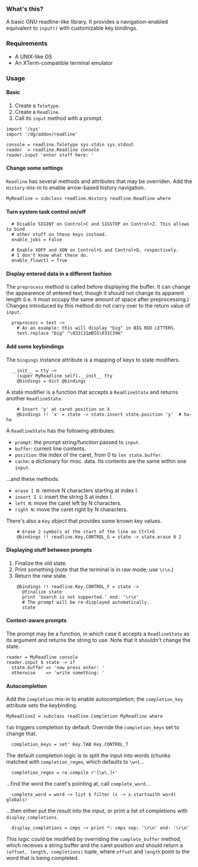 ### What's this?

A basic GNU readline-like library. It provides a navigation-enabled equivalent
to `input()` with customizable key bindings.

### Requirements

 * A UNIX-like OS
 * An XTerm-compatible terminal emulator

### Usage

#### Basic

 1. Create a `Teletype`.
 2. Create a `Readline`.
 3. Call its `input` method with a prompt.

```dg
import '/sys'
import '/dg/addon/readline'

console = readline.Teletype sys.stdin sys.stdout
reader  = readline.Readline console
reader.input 'enter stuff here: '
```

#### Change some settings

`Readline` has several methods and attributes that may be overriden.
Add the `History` mix-in to enable arrow-based history navigation.

```dg
MyReadline = subclass readline.History readline.Readline where
```

#### Turn system task control on/off

```dg
  # Disable SIGINT on Control+C and SIGSTOP on Control+Z. This allows to bind
  # other stuff on these keys instead.
  enable_jobs = False

  # Enable XOFF and XON on Control+S and Control+Q, respectively.
  # I don't know what these do.
  enable_flowctl = True
```

#### Display entered data in a different fashion

The `preprocess` method is called before displaying the buffer.
It can change the appearence of entered text, though it should not change
its apparent length (i.e. it must occupy the same amount of space after preprocessing.)
Changes introduced by this method do not carry over to the return value of `input`.

```dg
  preprocess = text ~>
    # As an example: this will display "big" in BIG RED LETTERS.
    text.replace "big" "\033[31mBIG\033[39m"
```

#### Add some keybindings

The `bingings` instance attribute is a mapping of keys to state modifiers.

```dg
  __init__ = tty ~>
    (super MyReadline self).__init__ tty
    @bindings = dict @bindings
```

A state modifier is a function that accepts a `ReadlineState` and returns another
`ReadlineState`.

```dg
    # Insert 'y' at caret position on X
    @bindings !! 'x' = state -> state.insert state.position 'y'  # ha-ha
```

A `ReadlineState` has the following attributes:

 * `prompt`: the prompt string/function passed to `input`.
 * `buffer`: current line contents.
 * `position`: the index of the caret, from 0 to `len state.buffer`.
 * `cache`: a dictionary for misc. data. Its contents are the same within one `input`.

...and these methods:

 * `erase I N`: remove N characters starting at index I.
 * `insert I S`: insert the string S at index I.
 * `left N`: move the caret left by N characters.
 * `right N`: move the caret right by N characters.

There's also a `Key` object that provides some known key values.

```dg
    # Erase 2 symbols at the start of the line on Ctrl+G
    @bindings !! readline.Key.CONTROL_G = state -> state.erase 0 2
```

#### Displaying stuff between prompts

 1. Finalize the old state.
 2. Print something (note that the terminal is in raw mode; use `\r\n`.)
 3. Return the new state.

```dg
    @bindings !! readline.Key.CONTROL_F = state ->
      @finalize state
      print 'Search is not supported.' end: '\r\n'
      # The prompt will be re-displayed automatically.
      state
```

#### Context-aware prompts

The prompt may be a function, in which case it accepts a
`ReadlineState` as its argument and returns the string to use.
Note that it shouldn't change the state.

```dg
reader = MyReadline console
reader.input $ state -> if
  state.buffer => 'now press enter: '
  otherwise    => 'write something: '
```

#### Autocompletion

Add the `Completion` mix-in to enable autocompletion; the `completion_key` attribute
sets the keybinding. 

```dg
MyReadline2 = subclass readline.Completion MyReadline where
```

`Tab` triggers completion by default. Override the `completion_keys` set
to change that.

```dg
  completion_keys = set' Key.TAB Key.CONTROL_T
```

The default completion logic is to split the input into words (chunks matched with
`completion_regex`, which defaults to `\w+`)...

```dg
  completion_regex = re.compile r'[\w\.]+'
```

...find the word the caret's pointing at, call `complete_word`...

```dg
  complete_word = word ~> list $ filter (x -> x.startswith word) globals!
```

...then either put the result into the input, or print a list of completions
with `display_completions`.

```dg
  display_completions = cmps ~> print *: cmps sep: '\r\n' end: '\r\n'
```

This logic could be modified by overriding the `complete_buffer` method, which
receives a string buffer and the caret position and should return
a `(offset, length, completions)` tuple, where `offset` and `length` point to the word
that is being completed.
